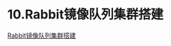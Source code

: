 # 10.Rabbit镜像队列集群搭建

<!-- fastdfs 服务器 101.43.21.33:8888 
文件目录
放置在/var/fdfs/storage目录下，进入storage容器，进入/var/fdfs目录，运行下面命令：
 /usr/bin/fdfs_upload_file /etc/fdfs/client.conf test.png
-->

<a href="http://101.43.21.33:8888/group1/M00/00/00/CgAQBWGfAKiANvZGABjfqZExQiI371.pdf" text="Rabbit镜像队列集群搭建">Rabbit镜像队列集群搭建</a>

<!-- <a href="http://101.43.21.33:8888/group1/M00/00/00/CgAQBWGe_3WATwScABINn1z1S4s68.docx" text="Rabbit镜像队列集群搭建">Rabbit镜像队列集群搭建</a> -->
